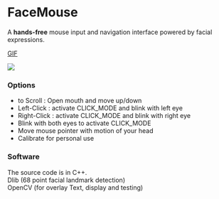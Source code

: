 # FaceMouse
A <b>hands-free</b> mouse input and navigation interface powered by facial expressions.  

[GIF](FaceMouse.gif)

<img src="https://github.com/codebuddha/FaceMouse/blob/master/FaceMouse.gif">

### Options ###

 - to Scroll : Open mouth and move up/down   
 - Left-Click : activate CLICK_MODE and blink with left eye
 - Right-Click : activate CLICK_MODE and blink with right eye
 - Blink with both eyes to activate CLICK_MODE
 - Move mouse pointer with motion of your head
 - Calibrate for personal use

### Software ###

 The source code is in C++. \
 Dlib (68 point facial landmark detection) \
 OpenCV (for overlay Text, display and testing) 

